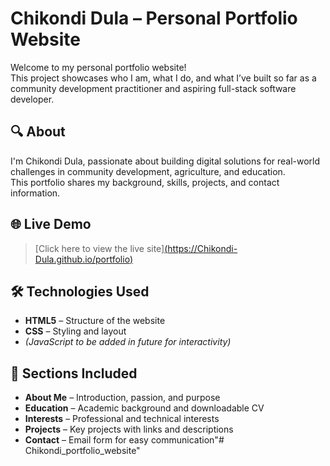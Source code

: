 # Chikondi Dula – Personal Portfolio Website

Welcome to my personal portfolio website!  
This project showcases who I am, what I do, and what I’ve built so far as a community development practitioner and aspiring full-stack software developer.

## 🔍 About

I'm Chikondi Dula, passionate about building digital solutions for real-world challenges in community development, agriculture, and education.  
This portfolio shares my background, skills, projects, and contact information.

## 🌐 Live Demo

> [Click here to view the live site][(https://Chikondi-Dula.github.io/portfolio)](https://github.com/Chikondi-Dula/Chikondi_portfolio_website.git)

## 🛠 Technologies Used

- **HTML5** – Structure of the website
- **CSS** – Styling and layout
- *(JavaScript to be added in future for interactivity)*

## 📂 Sections Included

- **About Me** – Introduction, passion, and purpose  
- **Education** – Academic background and downloadable CV  
- **Interests** – Professional and technical interests  
- **Projects** – Key projects with links and descriptions  
- **Contact** – Email form for easy communication"# Chikondi_portfolio_website" 
